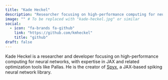 ```yaml
---
title: "Kade Heckel"
description: "Researcher focusing on high-performance computing for neural networks (JAX, Pallas). Creator of Spyx, a JAX-based spiking neural network library."
image: "" # To be replaced with "kade-heckel.jpg" or similar
social:
  - icon: "fa-brands fa-github"
    link: "https://github.com/kmheckel"
    title: "github"
draft: false
---
```

Kade Heckel is a researcher and developer focusing on high-performance computing for neural networks, with expertise in JAX and related optimization tools like Pallas. He is the creator of [Spyx](/neuromorphic-computing/software/snn-frameworks/spyx/), a JAX-based spiking neural network library.
